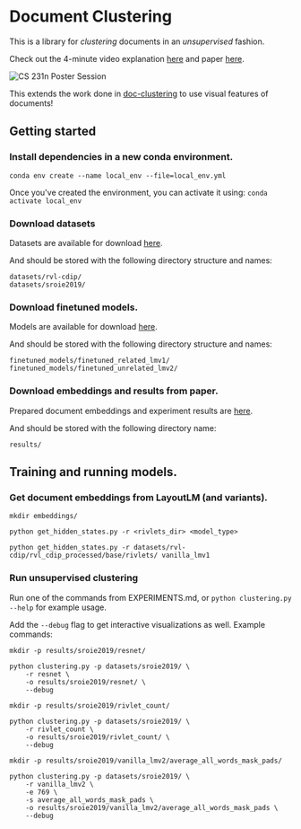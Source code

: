 # Document Clustering
This is a library for _clustering_ documents in an _unsupervised_ fashion.

Check out the 4-minute video explanation [here](https://www.loom.com/share/621cf0663f8b4bb7b34f1046825bdf29) and paper [here](http://cs231n.stanford.edu/reports/2022/pdfs/27.pdf).

![CS 231n Poster Session](poster.png)

This extends the work done in [doc-clustering](https://github.com/poojasethi/doc-clustering) to use visual features of documents!

## Getting started

### Install dependencies in a new conda environment.
`conda env create --name local_env --file=local_env.yml`

Once you've created the environment, you can activate it using:
`conda activate local_env`

### Download datasets
Datasets are available for download [here](https://drive.google.com/drive/folders/1yjovBe7blrTmarF39wk6P_gUwmT0bfk-?usp=sharing).

And should be stored with the following directory structure and names:
```
datasets/rvl-cdip/
datasets/sroie2019/
```
### Download finetuned models.
Models are available for download [here](https://drive.google.com/drive/folders/10DERNJwX_3q4OQ9T-ZPWiFGX8ZKAYDwv?usp=sharing).

And should be stored with the following directory structure and names:
```
finetuned_models/finetuned_related_lmv1/
finetuned_models/finetuned_unrelated_lmv2/
```
### Download embeddings and results from paper.
Prepared document embeddings and experiment results are [here](https://drive.google.com/file/d/1kIEQjUhfW5TdL4Zc4pYW5YD7QYXVBUSU/view?usp=sharing).

And should be stored with the following directory name:
```
results/
```

## Training and running models.

### Get document embeddings from LayoutLM (and variants).
`mkdir embeddings/`

`python get_hidden_states.py -r <rivlets_dir> <model_type>`

`python get_hidden_states.py -r datasets/rvl-cdip/rvl_cdip_processed/base/rivlets/ vanilla_lmv1`

### Run unsupervised clustering
Run one of the commands from EXPERIMENTS.md, or `python clustering.py --help` for example usage.

Add the `--debug` flag to get interactive visualizations as well. Example commands:
```
mkdir -p results/sroie2019/resnet/

python clustering.py -p datasets/sroie2019/ \
	-r resnet \
	-o results/sroie2019/resnet/ \
	--debug
```

```
mkdir -p results/sroie2019/rivlet_count/

python clustering.py -p datasets/sroie2019/ \
	-r rivlet_count \
	-o results/sroie2019/rivlet_count/ \
	--debug
```

```
mkdir -p results/sroie2019/vanilla_lmv2/average_all_words_mask_pads/

python clustering.py -p datasets/sroie2019/ \
	-r vanilla_lmv2 \
	-e 769 \
	-s average_all_words_mask_pads \
	-o results/sroie2019/vanilla_lmv2/average_all_words_mask_pads \
	--debug
```




